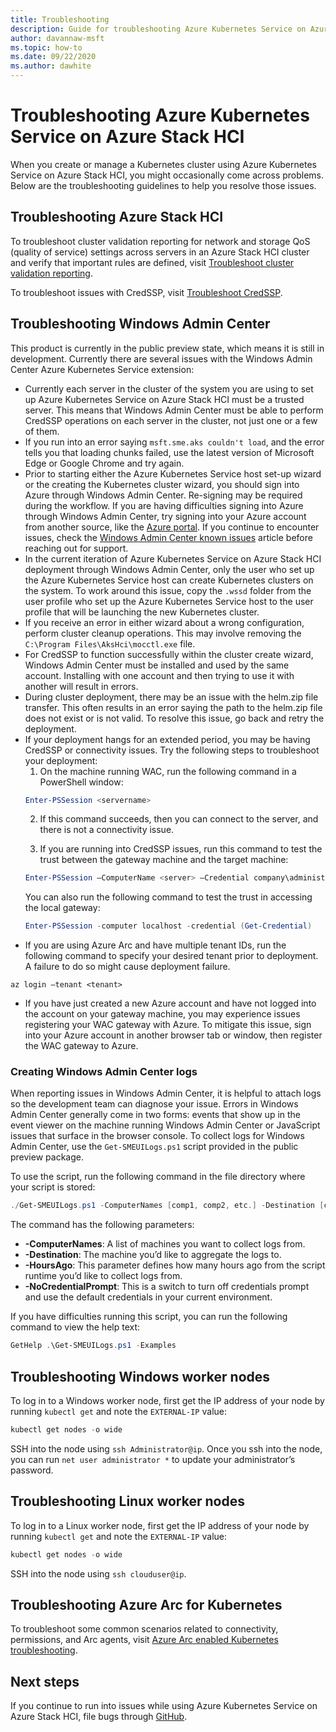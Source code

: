 ```yaml
---
title: Troubleshooting
description: Guide for troubleshooting Azure Kubernetes Service on Azure Stack HCI
author: davannaw-msft
ms.topic: how-to
ms.date: 09/22/2020
ms.author: dawhite
---
```


# Troubleshooting Azure Kubernetes Service on Azure Stack HCI

When you create or manage a Kubernetes cluster using Azure Kubernetes Service on Azure Stack HCI, you might occasionally come across problems. Below are the troubleshooting guidelines to help you resolve those issues. 

## Troubleshooting Azure Stack HCI
To troubleshoot cluster validation reporting for network and storage QoS (quality of service) settings across servers in an Azure Stack HCI cluster and verify that important rules are defined, visit [Troubleshoot cluster validation reporting](/azure-stack/hci/manage/validate-qos).

To troubleshoot issues with CredSSP, visit [Troubleshoot CredSSP](/azure-stack/hci/manage/troubleshoot-credssp).

## Troubleshooting Windows Admin Center
This product is currently in the public preview state, which means it is still in development. Currently there are several issues with the Windows Admin Center Azure Kubernetes Service extension: 
* Currently each server in the cluster of the system you are using to set up Azure Kubernetes Service on Azure Stack HCI must be a trusted server. This means that Windows Admin Center must be able to perform CredSSP operations on each server in the cluster, not just one or a few of them. 
* If you run into an error saying `msft.sme.aks couldn't load`, and the error tells you that loading chunks failed, use the latest version of Microsoft Edge or Google Chrome and try again.
* Prior to starting either the Azure Kubernetes Service host set-up wizard or the creating the Kubernetes cluster wizard, you should sign into Azure through Windows Admin Center. Re-signing may be required during the workflow. If you are having difficulties signing into Azure through Windows Admin Center, try signing into your Azure account from another source, like the [Azure portal](https://portal.azure.com/). If you continue to encounter issues, check the [Windows Admin Center known issues](/windows-server/manage/windows-admin-center/support/known-issues) article before reaching out for support.
* In the current iteration of Azure Kubernetes Service on Azure Stack HCI deployment through Windows Admin Center, only the user who set up the Azure Kubernetes Service host can create Kubernetes clusters on the system. To work around this issue, copy the `.wssd` folder from the user profile who set up the Azure Kubernetes Service host to the user profile that will be launching the new Kubernetes cluster.
* If you receive an error in either wizard about a wrong configuration, perform cluster cleanup operations. This may involve removing the `C:\Program Files\AksHci\mocctl.exe` file.
* For CredSSP to function successfully within the cluster create wizard, Windows Admin Center must be installed and used by the same account. Installing with one account and then trying to use it with another will result in errors.
* During cluster deployment, there may be an issue with the helm.zip file transfer. This often results in an error saying the path to the helm.zip file does not exist or is not valid. To resolve this issue, go back and retry the deployment.
* If your deployment hangs for an extended period, you may be having CredSSP or connectivity issues. Try the following steps to troubleshoot your deployment: 
    1.	On the machine running WAC, run the following command in a PowerShell window: 
    ```PowerShell
    Enter-PSSession <servername>
    ```
    2.	If this command succeeds, then you can connect to the server, and there is not a connectivity issue.
    
    3.	If you are running into CredSSP issues, run this command to test the trust between the gateway machine and the target machine: 
    ```PowerShell
    Enter-PSSession –ComputerName <server> –Credential company\administrator –Authentication CredSSP
    ``` 
    You can also run the following command to test the trust in accessing the local gateway: 
    ```PowerShell
    Enter-PSSession -computer localhost -credential (Get-Credential)
    ``` 
* If you are using Azure Arc and have multiple tenant IDs, run the following command to specify your desired tenant prior to deployment. A failure to do so might cause deployment failure.

```Azure CLI
az login –tenant <tenant>
```
* If you have just created a new Azure account and have not logged into the account on your gateway machine, you may experience issues registering your WAC gateway with Azure. To mitigate this issue, sign into your Azure account in another browser tab or window, then register the WAC gateway to Azure.

### Creating Windows Admin Center logs
When reporting issues in Windows Admin Center, it is helpful to attach logs so the development team can diagnose your issue. Errors in Windows Admin Center generally come in two forms: events that show up in the event viewer on the machine running Windows Admin Center or JavaScript issues that surface in the browser console. To collect logs for Windows Admin Center, use the `Get-SMEUILogs.ps1` script provided in the public preview package. 
 
To use the script, run the following command in the file directory where your script is stored: 
 
```PowerShell
./Get-SMEUILogs.ps1 -ComputerNames [comp1, comp2, etc.] -Destination [comp3] -HoursAgo [48] -NoCredentialPrompt
```
 
The command has the following parameters:
 
* **-ComputerNames**: A list of machines you want to collect logs from.
* **-Destination**: The machine you’d like to aggregate the logs to.
* **-HoursAgo**: This parameter defines how many hours ago from the script runtime you’d like to collect logs from.
* **-NoCredentialPrompt**: This is a switch to turn off credentials prompt and use the default credentials in your current environment.
 
If you have difficulties running this script, you can run the following command to view the help text: 
 
```PowerShell
GetHelp .\Get-SMEUILogs.ps1 -Examples
```

## Troubleshooting Windows worker nodes 
To log in to a Windows worker node, first get the IP address of your node by running `kubectl get` and note the `EXTERNAL-IP` value:

```PowerShell
kubectl get nodes -o wide
``` 
SSH into the node using `ssh Administrator@ip`. Once you ssh into the node, you can run `net user administrator *` to update your administrator’s password. 

## Troubleshooting Linux worker nodes 
To log in to a Linux worker node, first get the IP address of your node by running `kubectl get` and note the `EXTERNAL-IP` value:

```PowerShell
kubectl get nodes -o wide
``` 
SSH into the node using `ssh clouduser@ip`. 

## Troubleshooting Azure Arc for Kubernetes
To troubleshoot some common scenarios related to connectivity, permissions, and Arc agents, visit [Azure Arc enabled Kubernetes troubleshooting](/azure/azure-arc/kubernetes/troubleshooting).

## Next steps
If you continue to run into issues while using Azure Kubernetes Service on Azure Stack HCI, file bugs through [GitHub](https://aka.ms/aks-hci-issues).  
